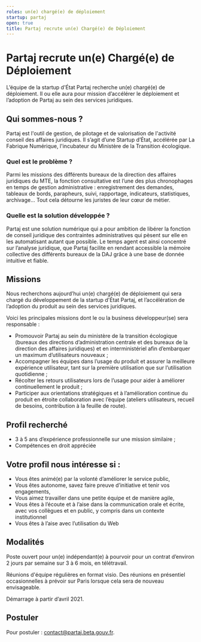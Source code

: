 ```yaml
---
roles: un(e) chargé(e) de déploiement
startup: partaj
open: true
title: Partaj recrute un(e) Chargé(e) de Déploiement
---
```


# Partaj recrute un(e) Chargé(e) de Déploiement

L’équipe de la startup d'État Partaj recherche un(e) chargé(e) de déploiement. Il ou elle aura pour mission d’accélérer le déploiement et l’adoption de Partaj au sein des services juridiques.

## Qui sommes-nous ?

Partaj est l'outil de gestion, de pilotage et de valorisation de l'activité conseil des affaires juridiques. Il s’agit d’une Startup d’État, accélérée par La Fabrique Numérique, l'incubateur du Ministère de la Transition écologique.

### Quel est le problème ?

Parmi les missions des différents bureaux de la direction des affaires juridiques du MTE, la fonction consultative est l’une des plus chronophages en temps de gestion administrative : enregistrement des demandes, tableaux de bords, parapheurs, suivi, rapportage, indicateurs, statistiques, archivage…  Tout cela détourne les juristes de leur cœur de métier.

### Quelle est la solution développée ?

Partaj est une solution numérique qui a pour ambition de libérer la fonction de conseil juridique des contraintes administratives qui pèsent sur elle en les automatisant autant que possible. Le temps agent est ainsi concentré sur l’analyse juridique, que Partaj facilite en rendant accessible la mémoire collective des différents bureaux de la DAJ grâce à une base de donnée intuitive et fiable.

## Missions

Nous recherchons aujourd’hui un(e) chargé(e) de déploiement qui sera chargé du développement de la startup d'État Partaj, et l’accélération de l’adoption du produit au sein des services juridiques.

Voici les principales missions dont le ou la business développeur(se) sera responsable :
- Promouvoir Partaj au sein du ministère de la transition écologique (bureaux des directions d’administration centrale et des bureaux de la direction des affaires juridiques) et en interministériel afin d’embarquer un maximum d’utilisateurs nouveaux ;
- Accompagner les équipes dans l’usage du produit et assurer la meilleure expérience utilisateur, tant sur la première utilisation que sur l’utilisation quotidienne ;
- Récolter les retours utilisateurs lors de l’usage pour aider à améliorer continuellement le produit ;
- Participer aux orientations stratégiques et à l’amélioration continue du produit en étroite collaboration avec l’équipe (ateliers utilisateurs, recueil de besoins, contribution à la feuille de route).

## Profil recherché

- 3 à 5 ans d’expérience professionnelle sur une mission similaire ;
- Compétences en droit appréciée

## Votre profil nous intéresse si :

- Vous êtes animé(e) par la volonté d’améliorer le service public,
- Vous êtes autonome, savez faire preuve d’initiative et tenir vos engagements,
- Vous aimez travailler dans une petite équipe et de manière agile,
- Vous êtes à l’écoute et à l’aise dans la communication orale et écrite, avec vos collègues et en public, y compris dans un contexte institutionnel
- Vous êtes à l’aise avec l’utilisation du Web

## Modalités

Poste ouvert pour un(e) indépendant(e) à pourvoir pour un contrat d’environ 2 jours par semaine sur 3 à 6 mois, en télétravail.

Réunions d'équipe régulières en format visio. Des réunions en présentiel occasionnelles à prévoir sur Paris lorsque cela sera de nouveau envisageable.

Démarrage à partir d’avril 2021.

## Postuler

Pour postuler : [contact@partaj.beta.gouv.fr](mailto:contact@partaj.beta.gouv.fr).
